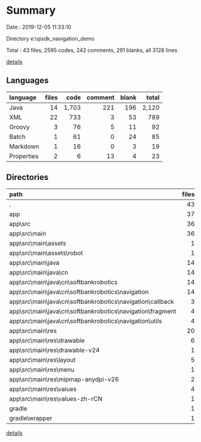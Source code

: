 # Summary

Date : 2019-12-05 11:33:10

Directory e:\qisdk_navigation_demo

Total : 43 files,  2595 codes, 242 comments, 291 blanks, all 3128 lines

[details](details.md)

## Languages
| language | files | code | comment | blank | total |
| :--- | ---: | ---: | ---: | ---: | ---: |
| Java | 14 | 1,703 | 221 | 196 | 2,120 |
| XML | 22 | 733 | 3 | 53 | 789 |
| Groovy | 3 | 76 | 5 | 11 | 92 |
| Batch | 1 | 61 | 0 | 24 | 85 |
| Markdown | 1 | 16 | 0 | 3 | 19 |
| Properties | 2 | 6 | 13 | 4 | 23 |

## Directories
| path | files | code | comment | blank | total |
| :--- | ---: | ---: | ---: | ---: | ---: |
| . | 43 | 2,595 | 242 | 291 | 3,128 |
| app | 37 | 2,487 | 226 | 253 | 2,966 |
| app\src | 36 | 2,436 | 224 | 249 | 2,909 |
| app\src\main | 36 | 2,436 | 224 | 249 | 2,909 |
| app\src\main\assets | 1 | 4 | 0 | 1 | 5 |
| app\src\main\assets\robot | 1 | 4 | 0 | 1 | 5 |
| app\src\main\java | 14 | 1,703 | 221 | 196 | 2,120 |
| app\src\main\java\cn | 14 | 1,703 | 221 | 196 | 2,120 |
| app\src\main\java\cn\softbankrobotics | 14 | 1,703 | 221 | 196 | 2,120 |
| app\src\main\java\cn\softbankrobotics\navigation | 14 | 1,703 | 221 | 196 | 2,120 |
| app\src\main\java\cn\softbankrobotics\navigation\callback | 3 | 13 | 0 | 8 | 21 |
| app\src\main\java\cn\softbankrobotics\navigation\fragment | 4 | 989 | 97 | 80 | 1,166 |
| app\src\main\java\cn\softbankrobotics\navigation\utils | 4 | 294 | 85 | 52 | 431 |
| app\src\main\res | 20 | 703 | 3 | 48 | 754 |
| app\src\main\res\drawable | 6 | 223 | 0 | 8 | 231 |
| app\src\main\res\drawable-v24 | 1 | 34 | 0 | 1 | 35 |
| app\src\main\res\layout | 5 | 324 | 0 | 27 | 351 |
| app\src\main\res\menu | 1 | 15 | 0 | 5 | 20 |
| app\src\main\res\mipmap-anydpi-v26 | 2 | 10 | 0 | 0 | 10 |
| app\src\main\res\values | 4 | 57 | 3 | 6 | 66 |
| app\src\main\res\values-zh-rCN | 1 | 40 | 0 | 1 | 41 |
| gradle | 1 | 5 | 1 | 1 | 7 |
| gradle\wrapper | 1 | 5 | 1 | 1 | 7 |

[details](details.md)